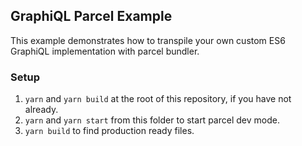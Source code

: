 ## GraphiQL Parcel Example

This example demonstrates how to transpile your own custom ES6 GraphiQL implementation with parcel bundler.

### Setup

1. `yarn` and `yarn build` at the root of this repository, if you have not already.
1. `yarn` and `yarn start` from this folder to start parcel dev mode.
1. `yarn build` to find production ready files.
